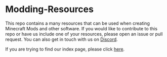 # Modding-Resources
This repo contains a many resources that can be used when creating Minecraft Mods and other software. If you would like to contribute to this repo or have us include one of your resources, please open an issue or pull request. You can also get in touch with us on [Discord](https://discord.tophatcat.dev).

If you are trying to find our index page, please click [here](https://github.com/MinecraftModDevelopment/Modding-Resources/blob/master/index.md).
